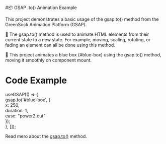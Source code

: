 #📦 GSAP .to() Animation Example

This project demonstrates a basic usage of the gsap.to() method from the GreenSock Animation Platform (GSAP).

🔹 The gsap.to() method is used to animate HTML elements from their current state to a new state.
For example, moving, scaling, rotating, or fading an element can all be done using this method.

🔹 This project animates a blue box (#blue-box) using the gsap.to() method, moving it smoothly on component mount.
<h1>Code Example</h1>

useGSAP(() => {<br/>
  gsap.to('#blue-box', {<br/>
    x: 250,<br/>
    duration: 1,<br/>
    ease: "power2.out"<br/>
  });<br/>
}, []);

 <p className='text-[rgb(83,77,73)] mt-6'>Read mero about the <span className='text-blue-400 '><a href="https://gsap.com/docs/v3/GSAP/gsap.to()/">gsap.to()</a></span> method.</p>

